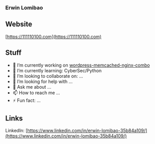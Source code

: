### Erwin Lomibao
## Website
[https://111110100.com](https://111110100.com)
## Stuff
- 🔭 I’m currently working on [wordpress-memcached-nginx-combo](https://github.com/111110100/wordpress-memcached-nginx-combo)
- 🌱 I’m currently learning: CyberSec/Python
- 👯 I’m looking to collaborate on: ...
- 🤔 I’m looking for help with ...
- 💬 Ask me about ...
- 📫 How to reach me  ...
- ⚡ Fun fact: ...
## Links
LinkedIn: [https://www.linkedin.com/in/erwin-lomibao-35b84a109/](https://www.linkedin.com/in/erwin-lomibao-35b84a109/)